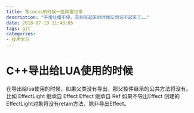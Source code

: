 ```yaml
---
title: 写cocos的时候一些踩雷记录
description: "平常吐槽不停，真到写起来的时候反而记不起来了……"
date: 2018-07-19 11:48:05
tags: git
categories:
- 技术学习
---
```

# C++导出给LUA使用的时候
在导出给lua使用的时候，如果父类没有导出，那父控件继承的公共方法将没有。
比如 EffectLight 继承自 Effect Effect 继承自 Ref 如果不导出Effect 创建的EffectLight对象将没有retain方法，除非导出Effect。